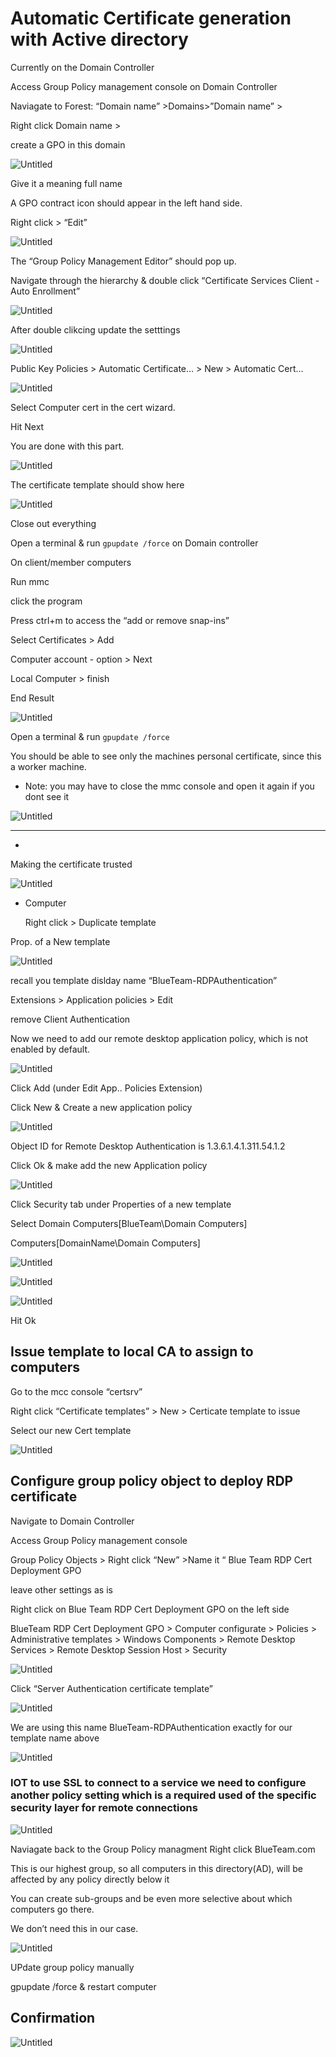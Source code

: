 # Automatic Certificate generation with Active directory

Currently on the Domain Controller

Access Group Policy management console on Domain Controller

Naviagate to Forest: “Domain name” >Domains>”Domain name” >

Right click Domain name > 

create a GPO in this domain

![Untitled](Automatic%20Certificate%20generation%20with%20Active%20direc%20df597ae7b6324167a60a41f471e6e0f5/Untitled.png)

Give it a meaning full name

A GPO contract icon should appear in the left hand side.

Right click > “Edit”

![Untitled](Automatic%20Certificate%20generation%20with%20Active%20direc%20df597ae7b6324167a60a41f471e6e0f5/Untitled%201.png)

The “Group Policy Management Editor” should pop up.

Navigate through the hierarchy & double click “Certificate Services Client - Auto Enrollment”

![Untitled](Automatic%20Certificate%20generation%20with%20Active%20direc%20df597ae7b6324167a60a41f471e6e0f5/Untitled%202.png)

After double clikcing update the setttings

![Untitled](Automatic%20Certificate%20generation%20with%20Active%20direc%20df597ae7b6324167a60a41f471e6e0f5/Untitled%203.png)

Public Key Policies > Automatic Certificate… > New > Automatic Cert…

![Untitled](Automatic%20Certificate%20generation%20with%20Active%20direc%20df597ae7b6324167a60a41f471e6e0f5/Untitled%204.png)

Select Computer cert in the cert wizard.

Hit Next 

You are done with this part.

![Untitled](Automatic%20Certificate%20generation%20with%20Active%20direc%20df597ae7b6324167a60a41f471e6e0f5/Untitled%205.png)

The certificate template should show here

![Untitled](Automatic%20Certificate%20generation%20with%20Active%20direc%20df597ae7b6324167a60a41f471e6e0f5/Untitled%206.png)

Close out everything 

Open a terminal & run ```gpupdate /force``` on Domain controller

On client/member computers

Run mmc 

click the program

Press ctrl+m to access the “add or remove snap-ins”

Select Certificates > Add

Computer account - option > Next

Local Computer  > finish

End Result

![Untitled](Automatic%20Certificate%20generation%20with%20Active%20direc%20df597ae7b6324167a60a41f471e6e0f5/Untitled%207.png)

Open a terminal & run ```gpupdate /force```

You should be able to see only the machines personal certificate, since this a worker machine.

- Note: you may have to close the mmc console and open it again if you dont see it

![Untitled](Automatic%20Certificate%20generation%20with%20Active%20direc%20df597ae7b6324167a60a41f471e6e0f5/Untitled%208.png)

---

-

Making the certificate trusted

![Untitled](Automatic%20Certificate%20generation%20with%20Active%20direc%20df597ae7b6324167a60a41f471e6e0f5/Untitled%209.png)

- Computer
    
    Right click > Duplicate template
    

Prop. of a New template

![Untitled](Automatic%20Certificate%20generation%20with%20Active%20direc%20df597ae7b6324167a60a41f471e6e0f5/Untitled%2010.png)

recall  you template dislday name “BlueTeam-RDPAuthentication”

Extensions > Application policies > Edit

remove  Client Authentication

Now we need to add our remote desktop application policy, which is not enabled by default.

![Untitled](Automatic%20Certificate%20generation%20with%20Active%20direc%20df597ae7b6324167a60a41f471e6e0f5/Untitled%2011.png)

Click Add (under Edit App.. Policies Extension)

Click New  & Create a new application policy

![Untitled](Automatic%20Certificate%20generation%20with%20Active%20direc%20df597ae7b6324167a60a41f471e6e0f5/Untitled%2012.png)

Object ID for Remote Desktop Authentication is 1.3.6.1.4.1.311.54.1.2

Click Ok & make add the new Application policy

![Untitled](Automatic%20Certificate%20generation%20with%20Active%20direc%20df597ae7b6324167a60a41f471e6e0f5/Untitled%2013.png)

Click Security tab under Properties of a new template

Select Domain Computers[BlueTeam\Domain Computers]

Computers[DomainName\Domain Computers]

![Untitled](Automatic%20Certificate%20generation%20with%20Active%20direc%20df597ae7b6324167a60a41f471e6e0f5/Untitled%2014.png)

![Untitled](Automatic%20Certificate%20generation%20with%20Active%20direc%20df597ae7b6324167a60a41f471e6e0f5/Untitled%2015.png)

![Untitled](Automatic%20Certificate%20generation%20with%20Active%20direc%20df597ae7b6324167a60a41f471e6e0f5/Untitled%2016.png)

Hit Ok

## Issue template to local CA to assign to computers

Go to the mcc console “certsrv”

Right click “Certificate templates” > New > Certicate template to issue

Select our new Cert template

![Untitled](Automatic%20Certificate%20generation%20with%20Active%20direc%20df597ae7b6324167a60a41f471e6e0f5/Untitled%2017.png)

## Configure group policy object to  deploy RDP certificate

Navigate to Domain Controller

Access Group Policy management console

Group Policy Objects > Right click “New” >Name it  “ Blue Team RDP Cert Deployment GPO

leave other settings as is

Right click on Blue Team RDP Cert Deployment GPO on the left side

BlueTeam RDP Cert Deployment GPO > Computer configurate > Policies > Administrative templates > Windows Components > Remote Desktop Services > Remote Desktop Session Host > Security

![Untitled](Automatic%20Certificate%20generation%20with%20Active%20direc%20df597ae7b6324167a60a41f471e6e0f5/Untitled%2018.png)

Click “Server Authentication certificate template”

![Untitled](Automatic%20Certificate%20generation%20with%20Active%20direc%20df597ae7b6324167a60a41f471e6e0f5/Untitled%2019.png)

We are using this name BlueTeam-RDPAuthentication exactly for our template name above

![Untitled](Automatic%20Certificate%20generation%20with%20Active%20direc%20df597ae7b6324167a60a41f471e6e0f5/Untitled%2020.png)

### IOT to use SSL to connect to a service we need to configure another policy setting which is a required used of the specific security layer for remote connections

![Untitled](Automatic%20Certificate%20generation%20with%20Active%20direc%20df597ae7b6324167a60a41f471e6e0f5/Untitled%2021.png)

Naviagate back to the Group Policy managment
Right click BlueTeam.com

This is our highest group, so all computers in this directory(AD), will be affected by any policy directly below it

You can create sub-groups and be even more selective about which computers go there.

We don’t need this in our case.

![Untitled](Automatic%20Certificate%20generation%20with%20Active%20direc%20df597ae7b6324167a60a41f471e6e0f5/Untitled%2022.png)

UPdate group policy manually

gpupdate /force 
& restart computer

## Confirmation

![Untitled](Automatic%20Certificate%20generation%20with%20Active%20direc%20df597ae7b6324167a60a41f471e6e0f5/Untitled%2023.png)